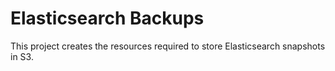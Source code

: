 # Elasticsearch Backups

This project creates the resources required to store Elasticsearch snapshots
in S3.

